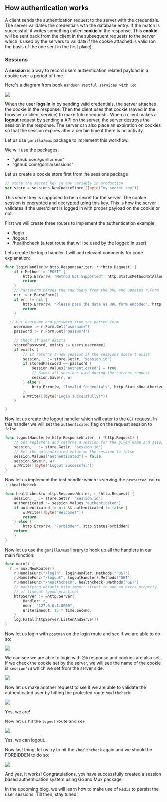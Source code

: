 ## How authentication works

A client sends the authentication request to the server with the credentials. The server validates the credentials with the database entry. If the match is successful, it writes something called **cookie** in the response.
This **cookie** will be sent back from the client in the subsequent requests to the server which is used by the servers to validate if the cookie attached is valid (on the basis of the one sent in the first place).

### Sessions

A **session** is a way to record users authentication related payload in a cookie over a period of time.

Here's a diagram from book `Handson restful services with Go`:

![](2021-09-03-19-15-22.png)

When the user **logs in** in by sending valid credentials, the server attaches the cookie in the response. Then the client uses that cookie (saved in the browser or client service) to make future requests.
When a client makes a **logout** request by sending a API on the server, the server destroys the session in the response. The server can also place an expiration on cookies so that the session expires after a certain time if there is no activity.

Let us use `gorilla/mux` package to implement this workflow.

We will use the packages:

- "github.com/gorilla/mux"
- "github.com/gorilla/sessions"

Let us create a cookie store first from the sessions package

```Go
// store the secret key in env variable in production
var store = sessions.NewCookieStore([]byte("my_secret_key"))
```

This secret key is supposed to be a secret for the server. The cookie session is encrypted and decrypted using this key. This is how the server validates if the user/client is logged in with proper payload on the cookie or not.

First we will create three routes to implement the authentication example:

- /login
- /logout
- /healthcheck (a test route that will be used by the logged in user)

Lets create the login handler. I will add relevant comments for code explanation:

```Go
func loginHandler(w http.ResponseWriter, r *http.Request) {
	if r.Method != "POST" {
		http.Error(w, "Method Not Supported", http.StatusMethodNotAllowed)
		return
	}
	// ParseForm parses the raw query from the URL and updates r.Form
	err := r.ParseForm()
	if err != nil {
		http.Error(w, "Please pass the data as URL form encoded", http.StatusBadRequest)
		return
	}

  // Get username and password from the parsed form
	username := r.Form.Get("username")
	password := r.Form.Get("password")

	// Check if user exists
	storedPassword, exists := users[username]
	if exists {
		// It returns a new session if the sessions doesn't exist
		session, _ := store.Get(r, "session.id")
		if storedPassword == password {
			session.Values["authenticated"] = true
			// Saves all sessions used during the current request
			session.Save(r, w)
		} else {
			http.Error(w, "Invalid Credentials", http.StatusUnauthorized)
		}
		w.Write([]byte("Login successfully!"))
	}

}
```

Now let us create the logout handler which will cater to the `GET` request. In this handler we will set the `authenticated` flag on the request session to `false`

```Go
func logoutHandler(w http.ResponseWriter, r *http.Request) {
	// Get registers and returns a session for the given name and session store.
	session, _ := store.Get(r, "session.id")
	// Set the authenticated value on the session to false
	session.Values["authenticated"] = false
	session.Save(r, w)
	w.Write([]byte("Logout Successful"))
}
```

Now let us implement the test handler which is serving the `protected route : /healthcheck`:

```Go
func healthcheck(w http.ResponseWriter, r *http.Request) {
	session, _ := store.Get(r, "session.id")
	authenticated := session.Values["authenticated"]
	if authenticated != nil && authenticated != false {
		w.Write([]byte("Welcome!"))
		return
	} else {
		http.Error(w, "Forbidden", http.StatusForbidden)
    return
	}
}
```

Now let us use the `gorilla/mux` library to hook up all the handlers in our main function:

```Go
func main() {
  r := mux.NewRouter()
	r.HandleFunc("/login", loginHandler).Methods("POST")
	r.HandleFunc("/logout", logoutHandler).Methods("GET")
	r.HandleFunc("/healthcheck", healthcheck).Methods("GET")
	// modifying default http import struct to add an extra property
	// of timeout (good practice)
	httpServer := &http.Server{
		Handler: r,
		Addr: "127.0.0.1:8000",
		WriteTimeout: 15 * time.Second,
	}
	log.Fatal(httpServer.ListenAndServe())
}
```

Now let us login with `postman` on the login route and see if we are able to do so:

![](2021-09-04-00-36-19.png)

We can see we are able to login with `200` response and cookies are also set. If we check the cookie set by the server, we will see the name of the cookie is `session'id` which we set from the server side.

![](2021-09-04-00-37-17.png)

Now let us make another request to see if we are able to validate the authenticated user by hitting the protected route `healthcheck`:

![](2021-09-04-00-38-16.png)

Yes, we are!

Now let us hit the `logout` route and see

![](2021-09-04-00-39-09.png)

Yes, we can logout.

Now last thing, let us try to hit the `/healthcheck` again and we should be FORBIDDEN to do so:

![](2021-09-04-00-39-54.png)

And yes, it works! Congratulations, you have successfully created a session based authentication system using Go and Mux package.

In the upcoming blog, we will learn how to make use of `Redis` to persist the user sessions. Till then, stay tuned!
